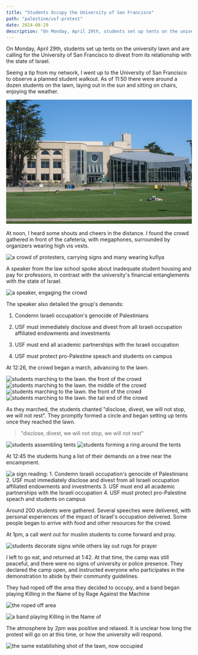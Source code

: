 ```yaml
---
title: "Students Occupy the University of San Francisco"
path: "palestine/usf-protest"
date: 2024-08-29
description: "On Monday, April 29th, students set up tents on the university lawn and are calling for the University of San Francisco to divest from its relationship with the state of Israel"
---
```


On Monday, April 29th, students set up tents on the university lawn and are calling for the University of San Francisco to divest from its relationship with the state of Israel.

Seeing a tip from my network, I went up to the University of San Francisco to observe a planned student walkout. As of 11:50 there were around a dozen students on the lawn, laying out in the sun and sitting on chairs, enjoying the weather. 

![lawn](./20240428-IMG_5921.jpg)

At noon, I heard some shouts and cheers in the distance. I found the crowd gathered in front of the cafeteria, with megaphones, surrounded by organizers wearing high vis vests.

![a crowd of protesters, carrying signs and many wearing kufiya](./20240429-IMG_5925.jpg)

A speaker from the law school spoke about inadequate student housing and pay for professors, in contrast with the university's financial entanglements with the state of Israel.

![a speaker, engaging the crowd](./20240429-IMG_5932.jpg)

The speaker also detailed the group's demands:

1. Condemn Israeli occupation's genocide of Palestinians

2. USF must immediately disclose and divest from all Israeli occupation affiliated endowments and investments

3. USF must end all academic partnerships with the Israeli occupation

4. USF must protect pro-Palestine speach and students on campus

At 12:26, the crowd began a march, advancing to the lawn.

![students marching to the lawn. the front of the crowd](./20240429-IMG_5938.jpg)
![students marching to the lawn. the middle of the crowd](./20240429-IMG_5945.jpg)
![students marching to the lawn. the front of the crowd](./20240429-IMG_5938.jpg)
![students marching to the lawn. the tail end of the crowd](./20240429-IMG_5950.jpg)

As they marched, the students chanted "disclose, divest, we will not stop, we will not rest". They promptly formed a circle and began setting up tents once they reached the lawn.

> "disclose, divest, we will not stop, we will not rest"

![students assembling tents](./20240429-IMG_5956.jpg)
![students forming a ring around the tents](./20240429-IMG_5961.jpg)

At 12:45 the students hung a list of their demands on a tree near the encampment.

![a sign reading: 1. Condemn Israeli occupation's genocide of Palestinians 2. USF must immediately disclose and divest from all Israeli occupation affiliated endowments and investments 3. USF must end all academic partnerships with the Israeli occupation 4. USF must protect pro-Palestine speach and students on campus](./20240429-IMG_5975.jpg)

Around 200 students were gathered. Several speeches were delivered, with personal experiences of the impact of Israel's occupation delivered. Some people began to arrive with food and other resources for the crowd.

At 1pm, a call went out for muslim students to come forward and pray.

![students decorate signs while others lay out rugs for prayer](./20240429-IMG_5976.jpg)


I left to go eat, and returned at 1:42. At that time, the camp was still peaceful, and there were no signs of university or police presence. They declared the camp open, and instructed everyone who participates in the demonstration to abide by their community guidelines.

They had roped off the area they decided to occupy, and a band began playing Killing in the Name of by Rage Against the Machine

![the roped off area](./20240429-IMG_5987.jpg)

![a band playing Killing in the Name of](./20240429-IMG_5986.jpg)

The atmosphere by 2pm was positive and relaxed. It is unclear how long the protest will go on at this time, or how the university will respond.

![the same establishing shot of the lawn, now occupied](./20240429-IMG_5988.jpg)
